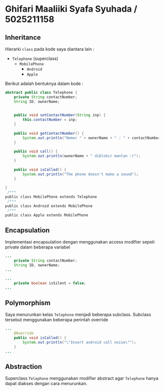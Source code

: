 # Ghifari Maaliiki Syafa Syuhada / 5025211158
## Inheritance
Hierarki `class` pada kode saya diantara lain :
  - `Telephone` (superclass)
    - `MobilePhone`
      - `Android`
      - `Apple`

Berikut adalah bentuknya dalam kode :
```java
abstract public class Telephone {
    private String contactNumber;
    String ID, ownerName;
    
    
    public void setContactNumber(String inp) {
        this.contactNumber = inp;
    }
    
    public void getContactNumber() {
        System.out.println("Nomor " + ownerName + " : " + contactNumber);
    }    
    
    public void call() {
        System.out.println(ownerName + " diblokir mantan :(");
    }
    
    public void isCalled() {
        System.out.println("The phone doesn't make a sound");
    }
    
}
 /***
public class MobilePhone extends Telephone 
 /***
public class Android extends MobilePhone
 /***
public class Apple extends MobilePhone
```

## Encapsulation
Implementasi encapsulation dengan menggunakan access modifier sepeti private dalam beberapa variabel
```java
...
    private String contactNumber;
    String ID, ownerName;
...
```

```java
...
    private boolean isSilent = false;
...
```

## Polymorphism
Saya menurunkan kelas `Telephone` menjadi beberapa subclass. Subclass tersebut menggunakan beberapa perintah override
```java
...
    @Override
    public void isCalled() {
        System.out.println("\"Insert android call noise\"");
    }
...
```
## Abstraction
Superclass `Telephone` menggunakan modifier abstract agar `Telephone` hanya dapat diakses dengan cara menurunkan.



